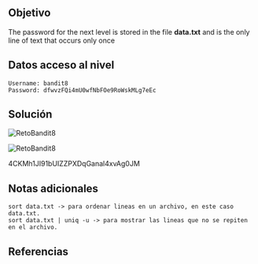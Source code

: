 ## Objetivo
The password for the next level is stored in the file **data.txt** and is the only line of text that occurs only once
## Datos  acceso al nivel
```
Username: bandit8
Password: dfwvzFQi4mU0wfNbFOe9RoWskMLg7eEc
```
## Solución
![RetoBandit8](Bandit8(1).png)

![RetoBandit8](Bandit8(2).png)

4CKMh1JI91bUIZZPXDqGanal4xvAg0JM
## Notas adicionales
```
sort data.txt -> para ordenar lineas en un archivo, en este caso data.txt.
sort data.txt | uniq -u -> para mostrar las lineas que no se repiten en el archivo.
```
## Referencias
